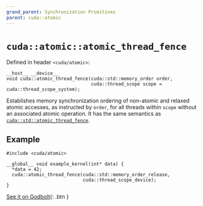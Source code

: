 ```yaml
---
grand_parent: Synchronization Primitives
parent: cuda::atomic
---
```


# `cuda::atomic::atomic_thread_fence`

Defined in header `<cuda/atomic>`:

```cuda
__host__ __device__
void cuda::atomic_thread_fence(cuda::std::memory_order order,
                               cuda::thread_scope scope = cuda::thread_scope_system);
```

Establishes memory synchronization ordering of non-atomic and relaxed atomic
  accesses, as instructed by `order`, for all threads within `scope` without an
  associated atomic operation.
It has the same semantics as [`cuda::std::atomic_thread_fence`].

## Example

```cuda
#include <cuda/atomic>

__global__ void example_kernel(int* data) {
  *data = 42;
  cuda::atomic_thread_fence(cuda::std::memory_order_release,
                            cuda::thread_scope_device);
}
```


[See it on Godbolt](https://godbolt.org/z/nfcoTW1Kz){: .btn }

[`cuda::std::atomic_thread_fence`]: https://en.cppreference.com/w/cpp/atomic/atomic_thread_fence
